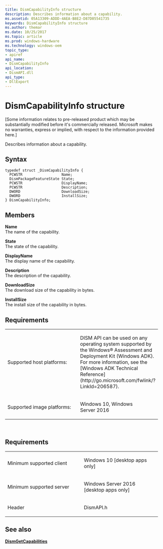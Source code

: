 ```yaml
---
title: DismCapabilityInfo structure
description: Describes information about a capability.
ms.assetid: 05A13309-ADDD-4AEA-B8E2-D87D05541735
keywords: DismCapabilityInfo structure
ms.author: themar
ms.date: 10/25/2017
ms.topic: article
ms.prod: windows-hardware
ms.technology: windows-oem
topic_type: 
- apiref
api_name: 
- DismCapabilityInfo
api_location: 
- DismAPI.dll
api_type: 
- DllExport
---
```


# DismCapabilityInfo structure


\[Some information relates to pre-released product which may be substantially modified before it's commercially released. Microsoft makes no warranties, express or implied, with respect to the information provided here.\]

Describes information about a capability.

Syntax
---

```
typedef struct _DismCapabilityInfo {
  PCWSTR                  Name;
  DismPackageFeatureState State;
  PCWSTR                  DisplayName;
  PCWSTR                  Description;
  DWORD                   DownloadSize;
  DWORD                   InstallSize;
} DismCapabilityInfo;
```

Members
----

**Name**  
The name of the capability.

**State**  
The state of the capability.

**DisplayName**  
The display name of the capability.

**Description**  
The description of the capability.

**DownloadSize**  
The download size of the capability in bytes.

**InstallSize**  
The install size of the capability in bytes.

## <span id="Requirements"></span><span id="requirements"></span><span id="REQUIREMENTS"></span>Requirements


<table>
<colgroup>
<col width="50%" />
<col width="50%" />
</colgroup>
<tbody>
<tr class="odd">
<td><p>Supported host platforms:</p></td>
<td><p>DISM API can be used on any operating system supported by the Windows® Assessment and Deployment Kit (Windows ADK). For more information, see the [Windows ADK Technical Reference](http://go.microsoft.com/fwlink/?LinkId=206587).</p></td>
</tr>
<tr class="even">
<td><p>Supported image platforms:</p></td>
<td><p>Windows 10, Windows Server 2016</p></td>
</tr>
</tbody>
</table>

 

Requirements
---------

<table>
<colgroup>
<col width="50%" />
<col width="50%" />
</colgroup>
<tbody>
<tr class="odd">
<td><p>Minimum supported client</p></td>
<td><p>Windows 10 [desktop apps only]</p></td>
</tr>
<tr class="even">
<td><p>Minimum supported server</p></td>
<td><p>Windows Server 2016 [desktop apps only]</p></td>
</tr>
<tr class="odd">
<td><p>Header</p></td>
<td>DismAPI.h</td>
</tr>
</tbody>
</table>

## <span id="see_also"></span>See also


[**DismGetCapabilities**](dismgetcapabilities.md)

 

 




